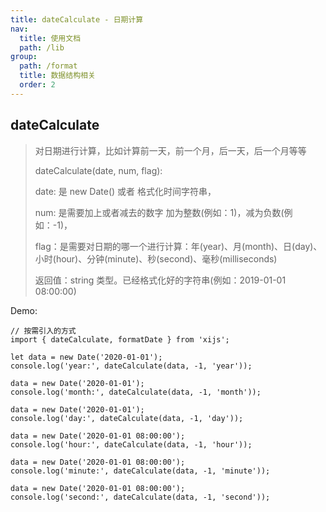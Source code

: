 ```yaml
---
title: dateCalculate - 日期计算
nav:
  title: 使用文档
  path: /lib
group:
  path: /format
  title: 数据结构相关
  order: 2
---
```


## dateCalculate

> 对日期进行计算，比如计算前一天，前一个月，后一天，后一个月等等
>
> dateCalculate(date, num, flag):
>
> date: 是 new Date() 或者 格式化时间字符串，
>
> num: 是需要加上或者减去的数字 加为整数(例如：1)，减为负数(例如：-1)，
>
> flag：是需要对日期的哪一个进行计算：年(year)、月(month)、日(day)、小时(hour)、分钟(minute)、秒(second)、毫秒(milliseconds)
>
> 返回值：string 类型。已经格式化好的字符串(例如：2019-01-01 08:00:00)

Demo:

```tsx | pure
// 按需引入的方式
import { dateCalculate, formatDate } from 'xijs';

let data = new Date('2020-01-01');
console.log('year:', dateCalculate(data, -1, 'year'));

data = new Date('2020-01-01');
console.log('month:', dateCalculate(data, -1, 'month'));

data = new Date('2020-01-01');
console.log('day:', dateCalculate(data, -1, 'day'));

data = new Date('2020-01-01 08:00:00');
console.log('hour:', dateCalculate(data, -1, 'hour'));

data = new Date('2020-01-01 08:00:00');
console.log('minute:', dateCalculate(data, -1, 'minute'));

data = new Date('2020-01-01 08:00:00');
console.log('second:', dateCalculate(data, -1, 'second'));
```
